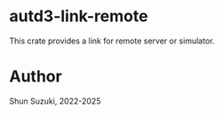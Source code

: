 # autd3-link-remote

This crate provides a link for remote server or simulator.

# Author

Shun Suzuki, 2022-2025

